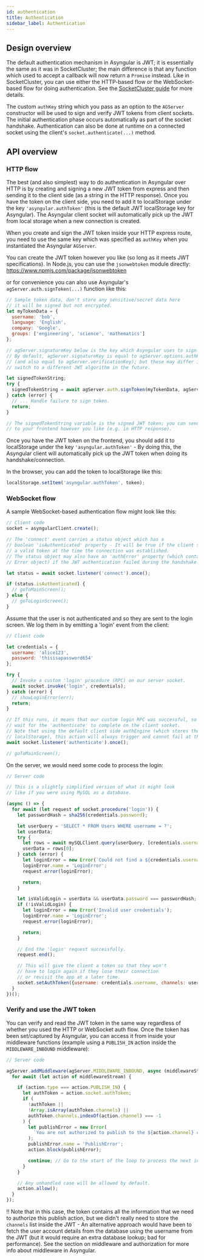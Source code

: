 ```yaml
---
id: authentication
title: Authentication
sidebar_label: Authentication
---
```


## Design overview

The default authentication mechanism in Asyngular is JWT; it is essentially the same as it was in SocketCluster; the main difference is that any function which used to accept a callback will now return a `Promise` instead. Like in SocketCluster, you can use either the HTTP-based flow or the WebSocket-based flow for doing authentication. See the [SocketCluster guide](https://socketcluster.io/#!/docs/authentication) for more details.

The custom `authKey` string which you pass as an option to the `AGServer` constructor will be used to sign and verify JWT tokens from client sockets.
The initial authentication phase occurs automatically as part of the socket handshake. Authentication can also be done at runtime on a connected socket using the client's `socket.authenticate(...)` method.

## API overview

### HTTP flow

The best (and also simplest) way to do authentication in Asyngular over HTTP is by creating and signing a new JWT token from express and then sending it to the client side (as a string in the HTTP response). Once you have the token on the client side, you need to add it to localStorage under the key `'asyngular.authToken'` (this is the default JWT localStorage key for Asyngular). The Asyngular client socket will automatically pick up the JWT from local storage when a new connection is created.

When you create and sign the JWT token inside your HTTP express route, you need to use the same key which was specified as `authKey` when you instantiated the Asyngular `AGServer`.

You can create the JWT token however you like (so long as it meets JWT specifications). In Node.js, you can use the `jsonwebtoken` module directly: https://www.npmjs.com/package/jsonwebtoken

or for convenience you can also use Asyngular's `agServer.auth.signToken(...)` function like this:

```js
// Sample token data, don't store any sensitive/secret data here
// it will be signed but not encrypted.
let myTokenData = {
  username: 'bob',
  language: 'English',
  company: 'Google',
  groups: ['engineering', 'science', 'mathematics']
};

// agServer.signatureKey below is the key which Asyngular uses to sign the token.
// By default, agServer.signatureKey is equal to agServer.options.authKey
// (and also equal to agServer.verificationKey); but these may differ if you
// switch to a different JWT algorithm in the future.

let signedTokenString;
try {
  signedTokenString = await agServer.auth.signToken(myTokenData, agServer.signatureKey);
} catch (error) {
  // ... Handle failure to sign token.
  return;
}

// The signedTokenString variable is the signed JWT token; you can send it
// to your frontend however you like (e.g. in HTTP response).
```

Once you have the JWT token on the frontend, you should add it to localStorage under the key `'asyngular.authToken'` - By doing this, the Asyngular client will automatically pick up the JWT token when doing its handshake/connection.

In the browser, you can add the token to localStorage like this:

```js
localStorage.setItem('asyngular.authToken', token);
```

### WebSocket flow

A sample WebSocket-based authentication flow might look like this:

```js
// Client code
socket = asyngularClient.create();

// The 'connect' event carries a status object which has a
// boolean 'isAuthenticated' property - It will be true if the client socket carried
// a valid token at the time the connection was established.
// The status object may also have an 'authError' property (which contains an
// Error object) if the JWT authentication failed during the handshake.

let status = await socket.listener('connect').once();

if (status.isAuthenticated) {
  // goToMainScreen();
} else {
  // goToLoginScreen();
}
```

Assume that the user is not authenticated and so they are sent to the login screen. We log them in by emitting a 'login' event from the client:

```js
// Client code

let credentials = {
  username: 'alice123',
  password: 'thisisapassword654'
};

try {
  // Invoke a custom 'login' procedure (RPC) on our server socket.
  await socket.invoke('login', credentials);
} catch (error) {
  // showLoginError(err);
  return;
}

// If this runs, it means that our custom login RPC was successful, so now we
// wait for the 'authenticate' to complete on the client socket.
// Note that using the default client side authEngine (which stores the token in
// localStorage), this action will always trigger and cannot fail at this point.
await socket.listener('authenticate').once();

// goToMainScreen();
```

On the server, we would need some code to process the login:

```js
// Server code

// This is a slightly simplified version of what it might look
// like if you were using MySQL as a database.

(async () => {
  for await (let request of socket.procedure('login')) {
    let passwordHash = sha256(credentials.password);

    let userQuery = 'SELECT * FROM Users WHERE username = ?';
    let userData;
    try {
      let rows = await mySQLClient.query(userQuery, [credentials.username]);
      userData = rows[0];
    } catch (error) {
      let loginError = new Error(`Could not find a ${credentials.username} user`);
      loginError.name = 'LoginError';
      request.error(loginError);

      return;
    }

    let isValidLogin = userData && userData.password === passwordHash;
    if (!isValidLogin) {
      let loginError = new Error('Invalid user credentials');
      loginError.name = 'LoginError';
      request.error(loginError);

      return;
    }

    // End the 'login' request successfully.
    request.end();

    // This will give the client a token so that they won't
    // have to login again if they lose their connection
    // or revisit the app at a later time.
    socket.setAuthToken({username: credentials.username, channels: userData.channels});
  }
})();
```

### Verify and use the JWT token

You can verify and read the JWT token in the same way regardless of whether you used the HTTP or WebSocket auth flow. Once the token has been set/captured by Asyngular,
you can access it from inside your middleware functions (example using a `PUBLISH_IN` action inside the `MIDDLEWARE_INBOUND` middleware):

```js
// Server code

agServer.addMiddleware(agServer.MIDDLEWARE_INBOUND, async (middlewareStream) => {
  for await (let action of middlewareStream) {

    if (action.type === action.PUBLISH_IN) {
      let authToken = action.socket.authToken;
      if (
        !authToken ||
        !Array.isArray(authToken.channels) ||
        authToken.channels.indexOf(action.channel) === -1
      ) {
        let publishError = new Error(
          `You are not authorized to publish to the ${action.channel} channel`
        );
        publishError.name = 'PublishError';
        action.block(publishError);

        continue; // Go to the start of the loop to process the next inbound action.
      }
    }

    // Any unhandled case will be allowed by default.
    action.allow();
  }
});
```

!! Note that in this case, the token contains all the information that we need to authorize this publish action, but we didn't really need to store the `channels` list inside the JWT - An alternative approach would have been to fetch the user account details from the database using the username from the JWT (but it would require an extra database lookup; bad for performance). See the section on middleware and authorization for more info about middleware in Asyngular.
